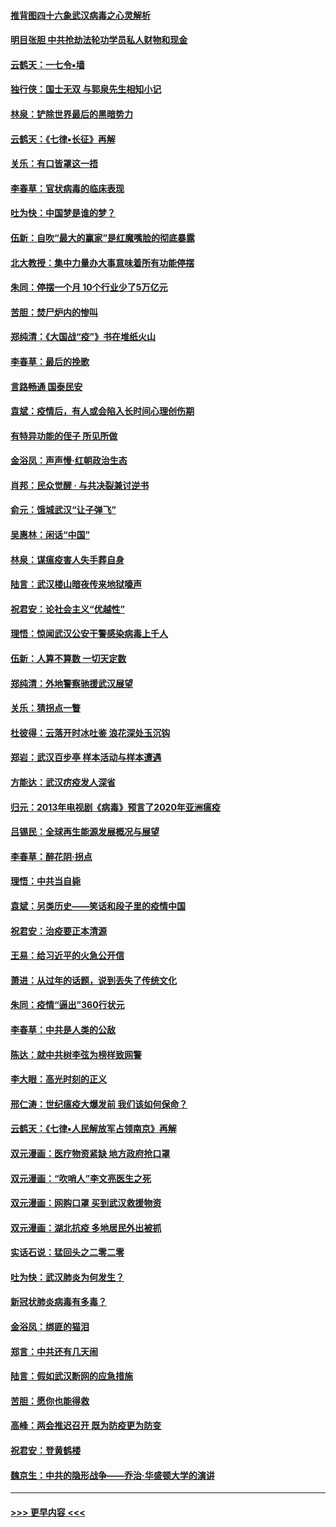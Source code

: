#### [推背图四十六象武汉病毒之心灵解析](../pages/nsc993/n11911761.md?t=03031902) 
#### [明目张胆 中共抢劫法轮功学员私人财物和现金](../pages/nsc993/n11910262.md?t=03031902) 
#### [云鹤天：一七令▪墙](../pages/nsc993/n11910627.md?t=03031902) 
#### [独行侠：国士无双 与郭泉先生相知小记](../pages/nsc993/n11910613.md?t=03031902) 
#### [林泉：铲除世界最后的黑暗势力](../pages/nsc993/n11909320.md?t=03031902) 
#### [云鹤天：《七律▪长征》再解](../pages/nsc993/n11909327.md?t=03031902) 
#### [关乐：有口皆罩这一捂](../pages/nsc993/n11908393.md?t=03031902) 
#### [李春草：官状病毒的临床表现](../pages/nsc993/n11908339.md?t=03031902) 
#### [吐为快：中国梦是谁的梦？](../pages/nsc993/n11906564.md?t=03031902) 
#### [伍新：自吹“最大的赢家”是红魔嘴脸的彻底暴露](../pages/nsc993/n11906407.md?t=03031902) 
#### [北大教授：集中力量办大事意味着所有功能停摆](../pages/nsc993/n11904800.md?t=03031902) 
#### [朱同：停摆一个月 10个行业少了5万亿元](../pages/nsc993/n11904498.md?t=03031902) 
#### [苦胆：焚尸炉内的惨叫](../pages/nsc993/n11904479.md?t=03031902) 
#### [郑纯清：《大国战“疫”》书在堆纸火山](../pages/nsc993/n11904450.md?t=03031902) 
#### [李春草：最后的挽歌](../pages/nsc993/n11904441.md?t=03031902) 
#### [言路畅通 国泰民安](../pages/nsc993/n11904222.md?t=03031902) 
#### [袁斌：疫情后，有人或会陷入长时间心理创伤期](../pages/nsc993/n11901514.md?t=03031902) 
#### [有特异功能的侄子 所见所做](../pages/nsc993/n11901154.md?t=03031902) 
#### [金浴凤：声声慢‧红朝政治生态](../pages/nsc993/n11899553.md?t=03031902) 
#### [肖邦：民众觉醒 · 与共决裂兼讨逆书](../pages/nsc993/n11898435.md?t=03031902) 
#### [俞元：饿城武汉“让子弹飞”](../pages/nsc993/n11898344.md?t=03031902) 
#### [吴惠林：闲话“中国”](../pages/nsc993/n11898182.md?t=03031902) 
#### [林泉：谋瘟疫害人失手葬自身](../pages/nsc993/n11897892.md?t=03031902) 
#### [陆言：武汉楼山暗夜传来地狱嚎声](../pages/nsc993/n11897033.md?t=03031902) 
#### [祝君安：论社会主义“优越性”](../pages/nsc993/n11897005.md?t=03031902) 
#### [理悟：惊闻武汉公安干警感染病毒上千人](../pages/nsc993/n11896947.md?t=03031902) 
#### [伍新：人算不算数 一切天定数](../pages/nsc993/n11893372.md?t=03031902) 
#### [郑纯清：外地警察驰援武汉展望](../pages/nsc993/n11893115.md?t=03031902) 
#### [关乐：猜拐点一瞥](../pages/nsc993/n11893020.md?t=03031902) 
#### [杜彼得：云落开时冰吐鉴 浪花深处玉沉钩](../pages/nsc993/n11892107.md?t=03031902) 
#### [郑岩：武汉百步亭 样本活动与样本遭遇](../pages/nsc993/n11892310.md?t=03031902) 
#### [方能达：武汉疠疫发人深省](../pages/nsc993/n11891376.md?t=03031902) 
#### [归元：2013年电视剧《病毒》预言了2020年亚洲瘟疫](../pages/nsc993/n11891126.md?t=03031902) 
#### [吕锡民：全球再生能源发展概况与展望](../pages/nsc993/n11890613.md?t=03031902) 
#### [李春草：醉花阴·拐点](../pages/nsc993/n11890567.md?t=03031902) 
#### [理悟：中共当自毙](../pages/nsc993/n11890559.md?t=03031902) 
#### [袁斌：另类历史——笑话和段子里的疫情中国](../pages/nsc993/n11889243.md?t=03031902) 
#### [祝君安：治疫要正本清源](../pages/nsc993/n11889085.md?t=03031902) 
#### [王易：给习近平的火急公开信](../pages/nsc993/n11888225.md?t=03031902) 
#### [萧进：从过年的话题，说到丢失了传统文化](../pages/nsc993/n11887732.md?t=03031902) 
#### [朱同：疫情“逼出”360行状元](../pages/nsc993/n11887678.md?t=03031902) 
#### [李春草：中共是人类的公敌](../pages/nsc993/n11887656.md?t=03031902) 
#### [陈达：就中共树李弦为榜样致网警](../pages/nsc993/n11887625.md?t=03031902) 
#### [李大眼：高光时刻的正义](../pages/nsc993/n11887585.md?t=03031902) 
#### [邢仁涛：世纪瘟疫大爆发前 我们该如何保命？](../pages/nsc993/n11887535.md?t=03031902) 
#### [云鹤天：《七律▪人民解放军占领南京》再解](../pages/nsc993/n11887524.md?t=03031902) 
#### [双元漫画：医疗物资紧缺 地方政府抢口罩](../pages/nsc993/n11884744.md?t=03031902) 
#### [双元漫画：“吹哨人”李文亮医生之死](../pages/nsc993/n11884705.md?t=03031902) 
#### [双元漫画：网购口罩 买到武汉救援物资](../pages/nsc993/n11884670.md?t=03031902) 
#### [双元漫画：湖北抗疫 多地居民外出被抓](../pages/nsc993/n11884643.md?t=03031902) 
#### [实话石说：猛回头之二零二零](../pages/nsc993/n11883968.md?t=03031902) 
#### [吐为快：武汉肺炎为何发生？](../pages/nsc993/n11882180.md?t=03031902) 
#### [新冠状肺炎病毒有多毒？](../pages/nsc993/n11881790.md?t=03031902) 
#### [金浴凤：绑匪的猫泪](../pages/nsc993/n11880664.md?t=03031902) 
#### [郑言：中共还有几天闹](../pages/nsc993/n11880645.md?t=03031902) 
#### [陆言：假如武汉断网的应急措施](../pages/nsc993/n11880619.md?t=03031902) 
#### [苦胆：愿你也能得救](../pages/nsc993/n11880601.md?t=03031902) 
#### [高峰：两会推迟召开  既为防疫更为防变](../pages/nsc993/n11879977.md?t=03031902) 
#### [祝君安：登黄鹤楼](../pages/nsc993/n11880583.md?t=03031902) 
#### [魏京生：中共的隐形战争——乔治‧华盛顿大学的演讲](../pages/nsc993/n11879765.md?t=03031902) 

----
#### [ >>> 更早内容 <<< ](../indexes/nsc993-earlier.md)
